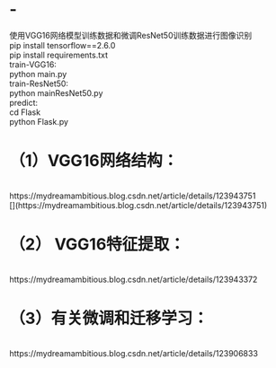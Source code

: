 # -
使用VGG16网络模型训练数据和微调ResNet50训练数据进行图像识别<br>
pip install tensorflow==2.6.0<br>
pip install requirements.txt<br>
train-VGG16:<br>
      python main.py<br>
train-ResNet50:<br>
      python mainResNet50.py<br>
predict:<br>
      cd Flask<br>
      python Flask.py<br>
      
<h1>（1）VGG16网络结构：</h1><br>
<a>https://mydreamambitious.blog.csdn.net/article/details/123943751</a><br>
[](https://mydreamambitious.blog.csdn.net/article/details/123943751)

<h1>（2） VGG16特征提取：</h1><br>
<a>https://mydreamambitious.blog.csdn.net/article/details/123943372</a><br>

<h1>（3）有关微调和迁移学习：</h1><br>
<a>https://mydreamambitious.blog.csdn.net/article/details/123906833</a>
